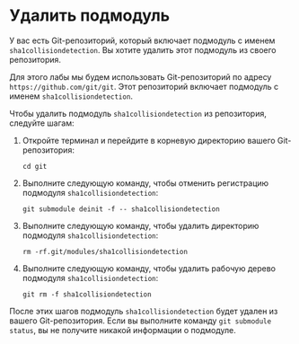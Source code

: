 # Удалить подмодуль

У вас есть Git-репозиторий, который включает подмодуль с именем `sha1collisiondetection`. Вы хотите удалить этот подмодуль из своего репозитория.

Для этого лабы мы будем использовать Git-репозиторий по адресу `https://github.com/git/git`. Этот репозиторий включает подмодуль с именем `sha1collisiondetection`.

Чтобы удалить подмодуль `sha1collisiondetection` из репозитория, следуйте шагам:

1. Откройте терминал и перейдите в корневую директорию вашего Git-репозитория:
   ```
   cd git
   ```
2. Выполните следующую команду, чтобы отменить регистрацию подмодуля `sha1collisiondetection`:
   ```
   git submodule deinit -f -- sha1collisiondetection
   ```
3. Выполните следующую команду, чтобы удалить директорию подмодуля `sha1collisiondetection`:
   ```
   rm -rf.git/modules/sha1collisiondetection
   ```
4. Выполните следующую команду, чтобы удалить рабочую дерево подмодуля `sha1collisiondetection`:
   ```
   git rm -f sha1collisiondetection
   ```

После этих шагов подмодуль `sha1collisiondetection` будет удален из вашего Git-репозитория. Если вы выполните команду `git submodule status`, вы не получите никакой информации о подмодуле.
